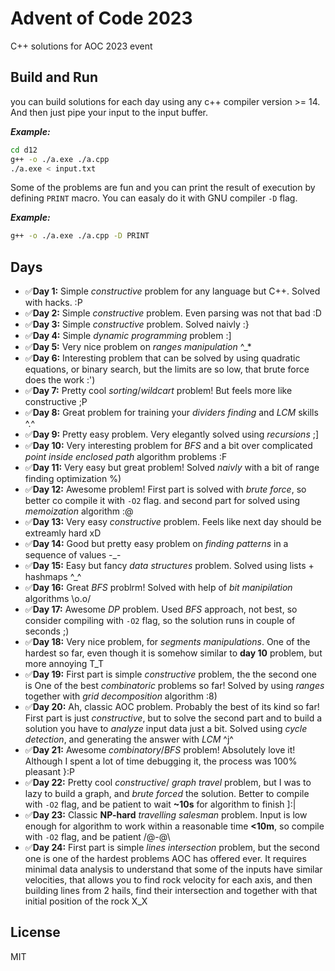 # Advent of Code 2023
C++ solutions for AOC 2023 event

## Build and Run
you can build solutions for each day using any c++ compiler version >= 14. And then just pipe your input to the input buffer.

***Example:***
```bash
cd d12
g++ -o ./a.exe ./a.cpp
./a.exe < input.txt
```

Some of the problems are fun and you can print the result of execution by defining `PRINT` macro. You can easaly do it with
GNU compiler `-D` flag.

***Example:***
```bash
g++ -o ./a.exe ./a.cpp -D PRINT
```

## Days
* ✅**Day 1:** Simple _constructive_ problem for any language but C++. Solved with hacks. :P
* ✅**Day 2:** Simple _constructive_ problem. Even parsing was not that bad :D
* ✅**Day 3:** Simple _constructive_ problem. Solved naivly :}
* ✅**Day 4:** Simple _dynamic programming_ problem :]
* ✅**Day 5:** Very nice problem on _ranges manipulation_ ^_*
* ✅**Day 6:** Interesting problem that can be solved by using quadratic equations, or binary search, but the limits are so low, that brute force does the work :')
* ✅**Day 7:** Pretty cool _sorting_/_wildcart_ problem! But feels more like constructive ;P
* ✅**Day 8:** Great problem for training your _dividers finding_ and _LCM_ skills ^.^
* ✅**Day 9:** Pretty easy problem. Very elegantly solved using _recursions_ ;]
* ✅**Day 10:** Very interesting problem for _BFS_ and a bit over complicated _point inside enclosed path_ algorithm problems :F
* ✅**Day 11:** Very easy but great problem! Solved _naivly_ with a bit of range finding optimization %)
* ✅**Day 12:** Awesome problem! First part is solved with _brute force_, so better co compile it with `-O2` flag. and second part for solved using _memoization_ algorithm :@
* ✅**Day 13:** Very easy _constructive_ problem. Feels like next day should be extreamly hard xD
* ✅**Day 14:** Good but pretty easy problem on _finding patterns_ in a sequence of values -_-
* ✅**Day 15:** Easy but fancy _data structures_ problem. Solved using lists + hashmaps ^_^
* ✅**Day 16:** Great _BFS_ problrm! Solved with help of _bit manipilation_ algorithms \o.o/
* ✅**Day 17:** Awesome _DP_ problem. Used _BFS_ approach, not best, so consider compiling with `-O2` flag, so the solution runs in couple of seconds ;)
* ✅**Day 18:** Very nice problem, for _segments manipulations_. One of the hardest so far, even though it is somehow similar to **day 10** problem, but more annoying T_T
* ✅**Day 19:** First part is simple _constructive_ problem, the the second one is One of the best _combinatoric_ problems so far! Solved by using _ranges_ together with  _grid decomposition_ algorithm :8)
* ✅**Day 20:** Ah, classic AOC problem. Probably the best of its kind so far! First part is just _constructive_, but to solve the second part and to build a solution you have to _analyze_ input data just a bit. Solved using _cycle detection_, and generating the answer with _LCM_ ^j^
* ✅**Day 21:** Awesome _combinatory_/_BFS_ problem! Absolutely love it! Although I spent a lot of time debugging it, the process was 100% pleasant }:P
* ✅**Day 22:** Pretty cool _constructive_/ _graph travel_ problem, but I was to lazy to build a graph, and _brute forced_ the solution. Better to compile with `-O2` flag, and be patient to wait **~10s** for algorithm to finish ]:|
* ✅**Day 23:** Classic **NP-hard** _travelling salesman_ problem. Input is low enough for algorithm to work within a reasonable time **<10m**, so compile with `-O2` flag, and be patient /@-@\
* ✅**Day 24:** First part is simple _lines intersection_ problem, but the second one is one of the hardest problems AOC has offered ever. It requires minimal data analysis to understand that some of the inputs have similar velocities, that allows you to find rock velocity for each axis, and then building lines from 2 hails, find their intersection and together with that initial position of the rock X_X


## License
MIT
